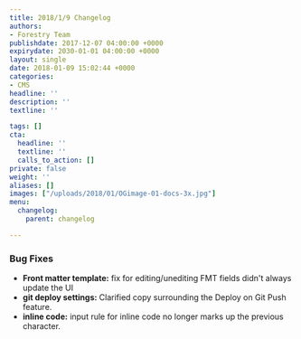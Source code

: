 ```yaml
---
title: 2018/1/9 Changelog
authors:
- Forestry Team
publishdate: 2017-12-07 04:00:00 +0000
expirydate: 2030-01-01 04:00:00 +0000
layout: single
date: 2018-01-09 15:02:44 +0000
categories:
- CMS
headline: ''
description: ''
textline: ''

tags: []
cta:
  headline: ''
  textline: ''
  calls_to_action: []
private: false
weight: ''
aliases: []
images: ["/uploads/2018/01/OGimage-01-docs-3x.jpg"]
menu:
  changelog:
    parent: changelog

---
```

### Bug Fixes

* **Front matter template:** fix for editing/unediting FMT fields didn't always update the UI
* **git deploy settings:** Clarified copy surrounding the Deploy on Git Push feature. 
* **inline code:** input rule for inline code no longer marks up the previous character.
